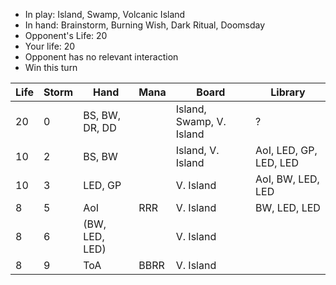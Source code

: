 - In play: Island, Swamp, Volcanic Island
- In hand: Brainstorm, Burning Wish, Dark Ritual, Doomsday
- Opponent's Life: 20
- Your life: 20
- Opponent has no relevant interaction
- Win this turn

| Life | Storm | Hand           | Mana | Board                    | Library                |
|------|-------|----------------|------|--------------------------|------------------------|
| 20   | 0     | BS, BW, DR, DD |      | Island, Swamp, V. Island | ?                      |
| 10   | 2     | BS, BW         |      | Island, V. Island        | AoI, LED, GP, LED, LED |
| 10   | 3     | LED, GP        |      | V. Island                | AoI, BW, LED, LED      |
| 8    | 5     | AoI            | RRR  | V. Island                | BW, LED, LED           |
| 8    | 6     | (BW, LED, LED) |      | V. Island                |                        |
| 8    | 9     | ToA            | BBRR | V. Island                |                        |

